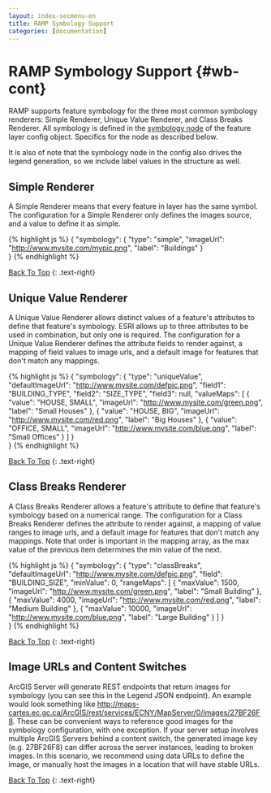 ```yaml
---
layout: index-secmenu-en
title: RAMP Symbology Support
categories: [documentation]
---
```


<a name="top" />

# RAMP Symbology Support {#wb-cont}

<div class="toc"></div>

RAMP supports feature symbology for the three most common symbology renderers: Simple Renderer, Unique Value Renderer, and Class Breaks Renderer.  All symbology is defined in the [symbology node](json-config-en.html#featurelayers_symbology) of the feature layer config object.  Specifics for the node as described below.

It is also of note that the symbology node in the config also drives the legend generation, so we include label values in the structure as well.

## Simple Renderer

A Simple Renderer means that every feature in layer has the same symbol.  The configuration for a Simple Renderer only defines the images source, and a value to define it as simple.

{% highlight js %}
{
    "symbology": {
		"type": "simple",
		"imageUrl": "http://www.mysite.com/mypic.png",
		"label": "Buildings"
	}    
}
{% endhighlight %}

[Back To Top](#top)
{: .text-right}


## Unique Value Renderer

A Unique Value Renderer allows distinct values of a feature's attributes to define that feature's symbology.  ESRI allows up to three attributes to be used in combination, but only one is required.  The configuration for a Unique Value Renderer defines the attribute fields to render against, a mapping of field values to image urls, and a default image for features that don't match any mappings.

{% highlight js %}
{
    "symbology": {
		"type": "uniqueValue",
		"defaultImageUrl": "http://www.mysite.com/defpic.png",
		"field1": "BUILDING_TYPE",
		"field2": "SIZE_TYPE",
		"field3": null,
		"valueMaps": [
			{ "value": "HOUSE, SMALL",
			  "imageUrl": "http://www.mysite.com/green.png",
			  "label": "Small Houses"
			},
			{ "value": "HOUSE, BIG",
			  "imageUrl": "http://www.mysite.com/red.png",
			  "label": "Big Houses"
			},
			{ "value": "OFFICE, SMALL",
			  "imageUrl": "http://www.mysite.com/blue.png",
			  "label": "Small Offices"
			}
		]
	}    
}
{% endhighlight %}

[Back To Top](#top)
{: .text-right}



## Class Breaks Renderer


A Class Breaks Renderer allows a feature's attribute to define that feature's symbology based on a numerical range.  The configuration for a Class Breaks Renderer defines the attribute to render against, a mapping of value ranges to image urls, and a default image for features that don't match any mappings.  Note that order is important in the mapping array, as the max value of the previous item determines the min value of the next.

{% highlight js %}
{
    "symbology": {
		"type": "classBreaks",
		"defaultImageUrl": "http://www.mysite.com/defpic.png",
		"field": "BUILDING_SIZE",
		"minValue": 0,
		"rangeMaps": [
			{ "maxValue": 1500,
			  "imageUrl": "http://www.mysite.com/green.png",
			  "label": "Small Building"
			},
			{ "maxValue": 4000,
			  "imageUrl": "http://www.mysite.com/red.png",
			  "label": "Medium Building"
			},
			{ "maxValue": 10000,
			  "imageUrl": "http://www.mysite.com/blue.png",
			  "label": "Large Building"
			}
		]
	}    
}
{% endhighlight %}

[Back To Top](#top)
{: .text-right}


## Image URLs and Content Switches

ArcGIS Server will generate REST endpoints that return images for symbology (you can see this in the Legend JSON endpoint).  An example would look something like http://maps-cartes.ec.gc.ca/ArcGIS/rest/services/ECNY/MapServer/0/images/27BF26F8.  These can be convenient ways to reference good images for the symbology configuration, with one exception.  If your server setup involves multiple ArcGIS Servers behind a content switch, the generated image key (e.g. 27BF26F8) can differ across the server instances, leading to broken images.  In this scenario, we recommend using data URLs to define the image, or manually host the images in a location that will have stable URLs.


[Back To Top](#top)
{: .text-right}